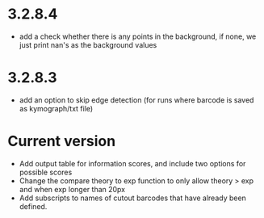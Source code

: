 # 3.2.8.4

- add a check whether there is any points in the background, if none, we just print nan's as the background values

# 3.2.8.3

- add an option to skip edge detection (for runs where barcode is saved as kymograph/txt file)

# Current version

- Add output table for information scores, and include two options for possible scores
- Change the compare theory to exp function to only allow theory > exp and when exp longer than 20px
- Add subscripts to names of cutout barcodes that have already been defined.
